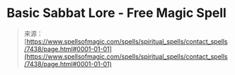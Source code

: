<!--yml

category: 未分类

date: 2024-06-12 18:42:27

-->

# Basic Sabbat Lore - Free Magic Spell

> 来源：[https://www.spellsofmagic.com/spells/spiritual_spells/contact_spells/7438/page.html#0001-01-01](https://www.spellsofmagic.com/spells/spiritual_spells/contact_spells/7438/page.html#0001-01-01)
